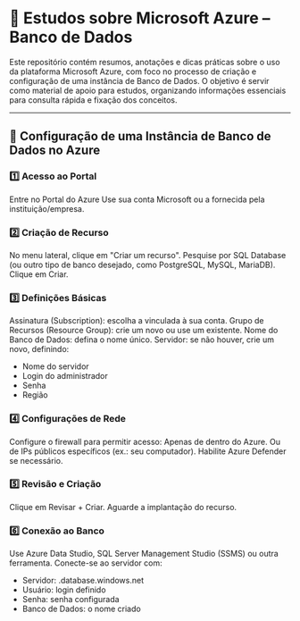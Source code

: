 # 📘 Estudos sobre Microsoft Azure – Banco de Dados

Este repositório contém resumos, anotações e dicas práticas sobre o uso da plataforma Microsoft Azure, com foco no processo de criação e configuração de uma instância de Banco de Dados.
O objetivo é servir como material de apoio para estudos, organizando informações essenciais para consulta rápida e fixação dos conceitos.

---

## 🚀 Configuração de uma Instância de Banco de Dados no Azure
### 1️⃣ Acesso ao Portal
Entre no Portal do Azure
Use sua conta Microsoft ou a fornecida pela instituição/empresa.

### 2️⃣ Criação de Recurso
No menu lateral, clique em "Criar um recurso".
Pesquise por SQL Database (ou outro tipo de banco desejado, como PostgreSQL, MySQL, MariaDB).
Clique em Criar.

### 3️⃣ Definições Básicas
Assinatura (Subscription): escolha a vinculada à sua conta.
Grupo de Recursos (Resource Group): crie um novo ou use um existente.
Nome do Banco de Dados: defina o nome único.
Servidor: se não houver, crie um novo, definindo:
- Nome do servidor
- Login do administrador
- Senha
- Região

### 4️⃣ Configurações de Rede
Configure o firewall para permitir acesso:
Apenas de dentro do Azure.
Ou de IPs públicos específicos (ex.: seu computador).
Habilite Azure Defender se necessário.

### 5️⃣ Revisão e Criação
Clique em Revisar + Criar.
Aguarde a implantação do recurso.

### 6️⃣ Conexão ao Banco
Use Azure Data Studio, SQL Server Management Studio (SSMS) ou outra ferramenta.
Conecte-se ao servidor com:
- Servidor: <nomeservidor>.database.windows.net
- Usuário: login definido
- Senha: senha configurada
- Banco de Dados: o nome criado
